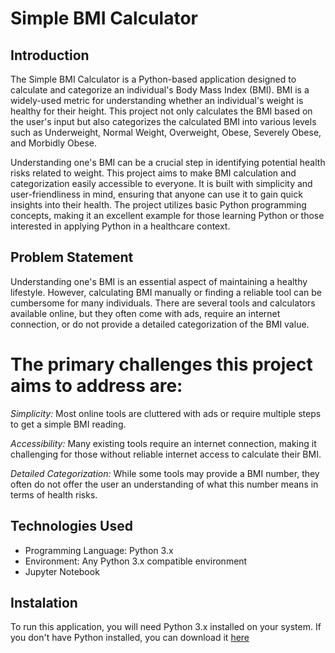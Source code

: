 # Simple BMI Calculator

## Introduction
The Simple BMI Calculator is a Python-based application designed to calculate and categorize an individual's Body Mass Index (BMI). BMI is a widely-used metric for understanding whether an individual's weight is healthy for their height. This project not only calculates the BMI based on the user's input but also categorizes the calculated BMI into various levels such as Underweight, Normal Weight, Overweight, Obese, Severely Obese, and Morbidly Obese.

Understanding one's BMI can be a crucial step in identifying potential health risks related to weight. This project aims to make BMI calculation and categorization easily accessible to everyone. It is built with simplicity and user-friendliness in mind, ensuring that anyone can use it to gain quick insights into their health. The project utilizes basic Python programming concepts, making it an excellent example for those learning Python or those interested in applying Python in a healthcare context.


## Problem Statement
Understanding one's BMI is an essential aspect of maintaining a healthy lifestyle. However, calculating BMI manually or finding a reliable tool can be cumbersome for many individuals. There are several tools and calculators available online, but they often come with ads, require an internet connection, or do not provide a detailed categorization of the BMI value.

# The primary challenges this project aims to address are:

*Simplicity:* Most online tools are cluttered with ads or require multiple steps to get a simple BMI reading.

*Accessibility:* Many existing tools require an internet connection, making it challenging for those without reliable internet access to calculate their BMI.

*Detailed Categorization:* While some tools may provide a BMI number, they often do not offer the user an understanding of what this number means in terms of health risks.

## Technologies Used
- Programming Language: Python 3.x
- Environment: Any Python 3.x compatible environment
- Jupyter Notebook

## Instalation

To run this application, you will need Python 3.x installed on your system. If you don't have Python installed, you can download it [here](https://www.python.org/downloads/)




